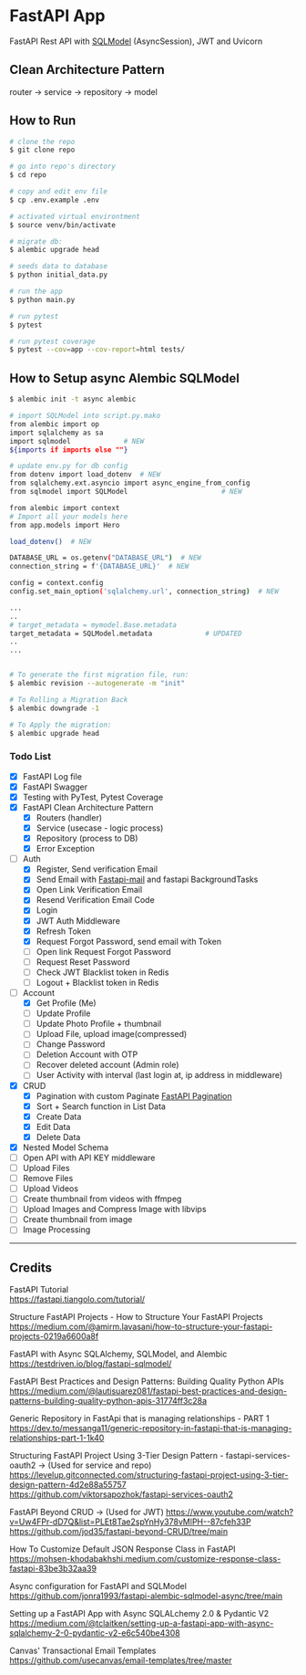 # FastAPI App

FastAPI Rest API with [SQLModel](https://sqlmodel.tiangolo.com/) (AsyncSession), JWT and Uvicorn

## Clean Architecture Pattern

router -> service -> repository -> model

## How to Run

```sh
# clone the repo
$ git clone repo

# go into repo's directory
$ cd repo

# copy and edit env file
$ cp .env.example .env

# activated virtual environtment
$ source venv/bin/activate

# migrate db:
$ alembic upgrade head

# seeds data to database
$ python initial_data.py

# run the app
$ python main.py

# run pytest
$ pytest

# run pytest coverage
$ pytest --cov=app --cov-report=html tests/
```

## How to Setup async Alembic SQLModel

```sh
$ alembic init -t async alembic

# import SQLModel into script.py.mako
from alembic import op
import sqlalchemy as sa
import sqlmodel             # NEW
${imports if imports else ""}

# update env.py for db config
from dotenv import load_dotenv  # NEW
from sqlalchemy.ext.asyncio import async_engine_from_config
from sqlmodel import SQLModel                       # NEW

from alembic import context
# Import all your models here
from app.models import Hero

load_dotenv()  # NEW

DATABASE_URL = os.getenv("DATABASE_URL")  # NEW
connection_string = f'{DATABASE_URL}'  # NEW

config = context.config
config.set_main_option('sqlalchemy.url', connection_string)  # NEW

...
..
# target_metadata = mymodel.Base.metadata
target_metadata = SQLModel.metadata             # UPDATED
..
...


# To generate the first migration file, run:
$ alembic revision --autogenerate -m "init"

# To Rolling a Migration Back
$ alembic downgrade -1

# To Apply the migration:
$ alembic upgrade head

```

### Todo List

- [x] FastAPI Log file
- [x] FastAPI Swagger
- [x] Testing with PyTest, Pytest Coverage
- [x] FastAPI Clean Architecture Pattern
  - [x] Routers (handler)
  - [x] Service (usecase - logic process)
  - [x] Repository (process to DB)
  - [x] Error Exception
- [ ] Auth
  - [x] Register, Send verification Email
  - [x] Send Email with [Fastapi-mail](https://sabuhish.github.io/fastapi-mail/) and fastapi BackgroundTasks
  - [x] Open Link Verification Email
  - [x] Resend Verification Email Code
  - [x] Login
  - [x] JWT Auth Middleware
  - [x] Refresh Token
  - [x] Request Forgot Password, send email with Token
  - [ ] Open link Request Forgot Password
  - [ ] Request Reset Password
  - [ ] Check JWT Blacklist token in Redis
  - [ ] Logout + Blacklist token in Redis
- [ ] Account
  - [x] Get Profile (Me)
  - [ ] Update Profile
  - [ ] Update Photo Profile + thumbnail
  - [ ] Upload File, upload image(compressed)
  - [ ] Change Password
  - [ ] Deletion Account with OTP
  - [ ] Recover deleted account (Admin role)
  - [ ] User Activity with interval (last login at, ip address in middleware)
- [x] CRUD
  - [x] Pagination with custom Paginate [FastAPI Pagination](https://uriyyo-fastapi-pagination.netlify.app/)
  - [x] Sort + Search function in List Data
  - [x] Create Data
  - [x] Edit Data
  - [x] Delete Data
- [x] Nested Model Schema
- [ ] Open API with API KEY middleware
- [ ] Upload Files
- [ ] Remove Files
- [ ] Upload Videos
- [ ] Create thumbnail from videos with ffmpeg
- [ ] Upload Images and Compress Image with libvips
- [ ] Create thumbnail from image
- [ ] Image Processing

---

## Credits

FastAPI Tutorial  
https://fastapi.tiangolo.com/tutorial/

Structure FastAPI Projects - How to Structure Your FastAPI Projects  
https://medium.com/@amirm.lavasani/how-to-structure-your-fastapi-projects-0219a6600a8f

FastAPI with Async SQLAlchemy, SQLModel, and Alembic  
https://testdriven.io/blog/fastapi-sqlmodel/

FastAPI Best Practices and Design Patterns: Building Quality Python APIs  
https://medium.com/@lautisuarez081/fastapi-best-practices-and-design-patterns-building-quality-python-apis-31774ff3c28a

Generic Repository in FastApi that is managing relationships - PART 1  
https://dev.to/messanga11/generic-repository-in-fastapi-that-is-managing-relationships-part-1-1k40

Structuring FastAPI Project Using 3-Tier Design Pattern - fastapi-services-oauth2 -> (Used for service and repo)  
https://levelup.gitconnected.com/structuring-fastapi-project-using-3-tier-design-pattern-4d2e88a55757  
https://github.com/viktorsapozhok/fastapi-services-oauth2

FastAPI Beyond CRUD -> (Used for JWT)
https://www.youtube.com/watch?v=Uw4FPr-dD7Q&list=PLEt8Tae2spYnHy378vMlPH--87cfeh33P  
https://github.com/jod35/fastapi-beyond-CRUD/tree/main

How To Customize Default JSON Response Class in FastAPI  
https://mohsen-khodabakhshi.medium.com/customize-response-class-fastapi-83be3b32aa39

Async configuration for FastAPI and SQLModel  
https://github.com/jonra1993/fastapi-alembic-sqlmodel-async/tree/main

Setting up a FastAPI App with Async SQLALchemy 2.0 & Pydantic V2  
https://medium.com/@tclaitken/setting-up-a-fastapi-app-with-async-sqlalchemy-2-0-pydantic-v2-e6c540be4308

Canvas' Transactional Email Templates  
https://github.com/usecanvas/email-templates/tree/master
